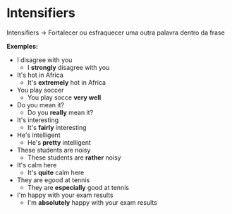 # Intensifiers

Intensifiers -> Fortalecer ou esfraquecer uma outra palavra dentro da frase

**Exemples:**

- I disagree with you
  - I **strongly** disagree with you
- It's hot in Africa
  - It's **extremely** hot in Africa
- You play soccer
  - You play socce **very well**
- Do you mean it?
  - Do you **really** mean it?
- It's interesting
  - It's **fairly** interesting
- He's intelligent
  - He's **pretty** intelligent
- These students are noisy
  - These students are **rather** noisy
- It's calm here
  - It's **quite** calm here
- They are egood at tennis
  - They are **especially** good at tennis
- I'm happy with your exam results
  - I'm **absolutely** happy with your exam results

